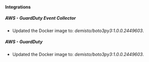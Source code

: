 
#### Integrations

##### AWS - GuardDuty Event Collector

- Updated the Docker image to: *demisto/boto3py3:1.0.0.2449603*.

##### AWS - GuardDuty

- Updated the Docker image to: *demisto/boto3py3:1.0.0.2449603*.

